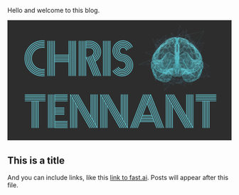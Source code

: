 Hello and welcome to this blog.

![Image of ct logo](images/ct_logo.png)

## This is a title

And you can include links, like this [link to fast.ai](https://www.fast.ai). Posts will appear after this file.
